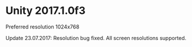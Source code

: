 # Unity 2017.1.0f3

Preferred resolution 1024x768

Update 23.07.2017: Resolution bug fixed. All screen resolutions supported.
